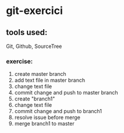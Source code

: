 # git-exercici

## tools used:
Git, Github, SourceTree

### exercise:
1) create master branch
2) add text file in master branch
3) change text file
4) commit change and push to master branch
5) create "branch1" 
6) change text file
7) commit change and push to branch1
8) resolve issue before merge
9) merge branch1 to master
